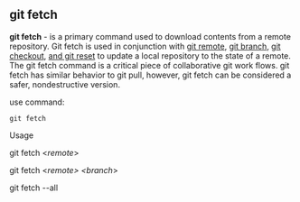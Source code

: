 ## git fetch

**git fetch** -  is a primary command used to download contents from a remote repository. Git fetch is used in conjunction with [git remote](./remote.md), [git branch](./branch.md), [git checkout](./checkout.md), [and git reset](./reset.md) to update a local repository to the state of a remote. The git fetch command is a critical piece of collaborative git work flows. git fetch has similar behavior to git pull, however, git fetch can be considered a safer, nondestructive version.

use command:
```bash=
git fetch
```

Usage

git fetch <_remote_>

git fetch <_remote> <branch_>

git fetch --all

